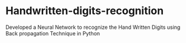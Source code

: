 # Handwritten-digits-recognition
Developed a Neural Network to recognize the Hand Written Digits using Back propagation Technique in Python
